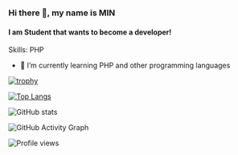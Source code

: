 ### Hi there 👋, my name is MIN
#### I am Student that wants to become a developer!

Skills: PHP

- 🌱 I’m currently learning PHP and other programming languages 

[![trophy](https://github-profile-trophy.vercel.app/?username=MIN0707)](https://github.com/ryo-ma/github-profile-trophy)

[![Top Langs](https://github-readme-stats.vercel.app/api/top-langs/?username=MIN2228)](https://github.com/anuraghazra/github-readme-stats)

![GitHub stats](https://github-readme-stats.vercel.app/api?username=MIN2228&show_icons=true)  

![GitHub Activity Graph](https://activity-graph.herokuapp.com/graph?username=MIN2228)  

![Profile views](https://gpvc.arturio.dev/MIN2228)  

